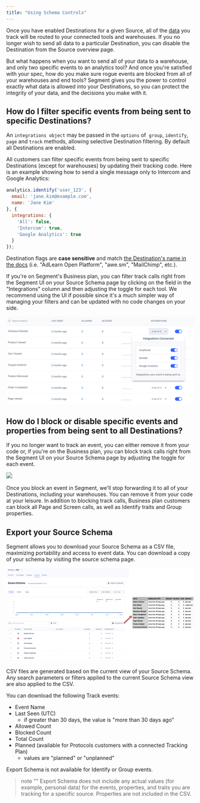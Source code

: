 ```yaml
---
title: "Using Schema Controls"
---
```


Once you have enabled Destinations for a given Source, all of the [data](/docs/connections/spec/) you track will be routed to your connected tools and warehouses. If you no longer wish to send all data to a particular Destination, you can disable the Destination from the Source overview page. 

But what happens when you want to send all of your data to a warehouse, and only two specific events to an analytics tool? And once you're satisfied with your spec, how do you make sure rogue events are blocked from all of your warehouses and end tools? Segment gives you the power to control exactly what data is allowed into your Destinations, so you can protect the integrity of your data, and the decisions you make with it.

## How do I filter specific events from being sent to specific Destinations?

An `integrations object` may be passed in the `options` of  `group`, `identify`, `page` and `track` methods, allowing selective Destination filtering. By default all Destinations are enabled.

All customers can filter specific events from being sent to specific Destinations (except for warehouses) by updating their tracking code. Here is an example showing how to send a single message only to Intercom and Google Analytics:

```js
analytics.identify('user_123', {
  email: 'jane.kim@example.com',
  name: 'Jane Kim'
}, {
  integrations: {
    'All': false,
    'Intercom': true,
    'Google Analytics': true
  }
});
```

Destination flags are **case sensitive** and match [the Destination's name in the docs](/docs/connections/destinations/catalog/) (i.e. "AdLearn Open Platform", "awe.sm", "MailChimp", etc.).

If you're on Segment's Business plan, you can filter track calls right from the Segment UI on your Source Schema page by clicking on the field in the "Integrations" column and then adjusting the toggle for each tool. We recommend using the UI if possible since it's a much simpler way of managing your filters and can be updated with no code changes on your side.

![](images/destination-control.png)

## How do I block or disable specific events and properties from being sent to all Destinations?

If you no longer want to track an event, you can either remove it from your code or, if you're on the Business plan, you can block track calls right from the Segment UI on your Source Schema page by adjusting the toggle for each event.

![](/docs/protocols/images/event-filters.png)

Once you block an event in Segment, we'll stop forwarding it to all of your Destinations, including your warehouses. You can remove it from your code at your leisure. In addition to blocking track calls, Business plan customers can block all Page and Screen calls, as well as Identify traits and Group properties. 

## Export your Source Schema

Segment allows you to download your Source Schema as a CSV file, maximizing portability and access to event data. You can download a copy of your schema by visiting the source schema page.

![](images/export-source-schema.png)

CSV files are generated based on the current view of your Source Schema. Any search parameters or filters applied to the current Source Schema view are also applied to the CSV.

You can download the following Track events:
- Event Name
- Last Seen (UTC)
  - if greater than 30 days, the value is "more than 30 days ago"
- Allowed Count
- Blocked Count
- Total Count
- Planned (available for Protocols customers with a connected Tracking Plan)
  - values are "planned" or "unplanned"

Export Schema is not available for Identify or Group events.

> note ""
> Export Schema does not include any actual values (for example, personal data) for the events, properties, and traits you are tracking for a specific source. Properties are not included in the CSV.
